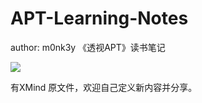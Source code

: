 # APT-Learning-Notes
author: m0nk3y
《透视APT》读书笔记


![](https://cdn.jsdelivr.net/gh/ifonly-go2019/PicGo//images/20200922011215.png)

有XMind 原文件，欢迎自己定义新内容并分享。
